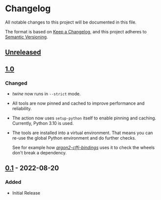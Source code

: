 # Changelog
All notable changes to this project will be documented in this file.

The format is based on [Keep a Changelog](https://keepachangelog.com/en/1.0.0/),
and this project adheres to [Semantic Versioning](https://semver.org/spec/v2.0.0.html).


## [Unreleased](https://github.com/hynek/build-and-inspect-python-package/compare/v1.0...main)

## [1.0](https://github.com/hynek/build-and-inspect-python-package/compare/v0.1...v1.0)

### Changed

- *twine* now runs in `--strict` mode.
- All tools are now pinned and cached to improve performance and reliability.
- The action now uses `setup-python` itself to enable pinning and caching.
  Currently, Python 3.10 is used.
- The tools are installed into a virtual environment.
  That means you can re-use the global Python environment and do further checks.

  See for example how [*argon2-cffi-bindings*](https://github.com/hynek/argon2-cffi-bindings/blob/1bb072cdba857bc22c3fa1d976659279d1c08a23/.github/workflows/main.yml#L70-L79) uses it to check the wheels don't break a dependency.


## [0.1](https://github.com/hynek/build-and-inspect-python-package/tree/v0.1) - 2022-08-20

### Added

- Initial Release
